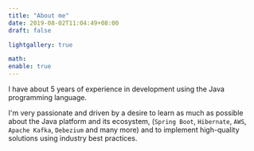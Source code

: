 ```yaml
---
title: "About me"
date: 2019-08-02T11:04:49+08:00
draft: false

lightgallery: true

math:
enable: true
---
```


I have about 5 years of experience in development using the Java programming language. 

I'm very passionate and driven by a desire to learn as much as possible about the Java platform and its ecosystem, (`Spring Boot`, `Hibernate`, `AWS`, `Apache Kafka`, `Debezium` and many more) and to implement high-quality solutions using industry best practices.

